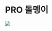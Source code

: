 # PRO 돌멩이

<div>
  <img src="![image](https://user-images.githubusercontent.com/48370840/101314890-d7b5c680-389c-11eb-945e-d64300e45c9d.png)" /> 
 </div>
